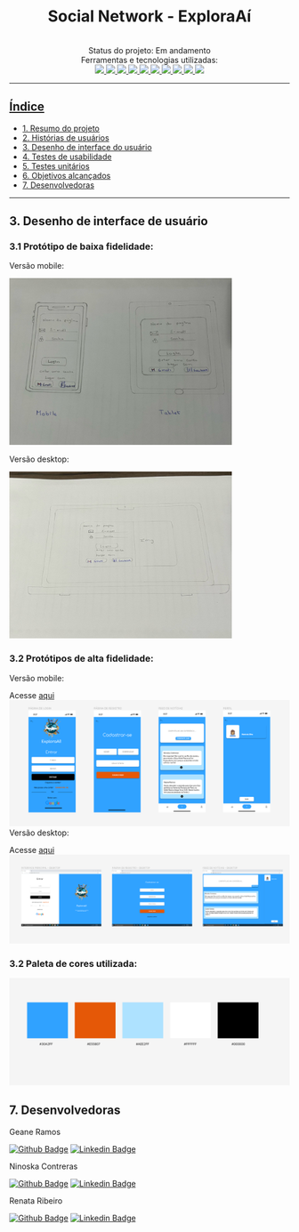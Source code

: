 <div align="center">

# Social Network - ExploraAí
</div>

<div align="center">

  <!-- Acesse o projeto [aqui](inserir link do gh-pages depois de pronto/)   -->
  <br>
  Status do projeto: Em andamento <br>
  Ferramentas e tecnologias utilizadas: <br>

  <a href="https://developer.mozilla.org/en-US/docs/Learn/Getting_started_with_the_web/HTML_basics">
  <img src="https://skillicons.dev/icons?i=html"/>
  <a href="https://developer.mozilla.org/en-US/docs/Web/CSS">
  <img src="https://skillicons.dev/icons?i=css"/>
  <a href="https://developer.mozilla.org/en-US/docs/Learn/JavaScript/First_steps/What_is_JavaScript">
  <img src="https://skillicons.dev/icons?i=js"/>
  <a href="https://git-scm.com/">
  <img src="https://skillicons.dev/icons?i=git"/>
  <a href="https://github.com/">
  <img src="https://skillicons.dev/icons?i=github"/>
  <a href="https://jestjs.io/pt-BR/">
  <img src="https://skillicons.dev/icons?i=jest"/>
  <a href="https://figma.com/">
  <img src="https://skillicons.dev/icons?i=figma"/>
  <a href="https://firebase.google.com/">
  <img src="https://skillicons.dev/icons?i=firebase"/>
  <a href="https://code.visualstudio.com/">
  <img src="https://skillicons.dev/icons?i=vscode"/>
   <a href="https://nodejs.org/en">
  <img src="https://skillicons.dev/icons?i=nodejs"/>
  </div>

  ---

  

## Índice

- [1. Resumo do projeto]()
- [2. Histórias de usuários]()
- [3. Desenho de interface do usuário]()
- [4. Testes de usabilidade]()
- [5. Testes unitários]()
- [6. Objetivos alcançados]()
- [7. Desenvolvedoras](#7-desenvolvedoras)

---
## 3. Desenho de interface de usuário
### 3.1 Protótipo de baixa fidelidade:

Versão mobile:

<img src = "src/img/Prot%C3%B3tipo%20de%20baixa%20fidelidade%20vers%C3%A3o%20mobile.jpeg" width = "400px" height = 300px/>


Versão desktop:

<img src = "src/img/Prot%C3%B3tipo%20de%20baixa%20fidelidade%20vers%C3%A3o%20desktop.jpeg" width = "400px" height = 300px/>


### 3.2 Protótipos de alta fidelidade:

Versão mobile:

Acesse [aqui](https://www.figma.com/proto/8hKLQYcc6QPfRtdsGxTv9T/Social-Network?type=design&node-id=51-165&scaling=scale-down&page-id=0%3A1&starting-point-node-id=51%3A165&show-proto-sidebar=1) 
<img src = "src/img/Prot%C3%B3tipo%20de%20alta%20fidelidade%20vers%C3%A3o%20mobile.PNG" />
Versão desktop:

Acesse [aqui](https://www.figma.com/proto/8hKLQYcc6QPfRtdsGxTv9T/Social-Network?type=design&node-id=288-783&scaling=scale-down&page-id=51%3A523&starting-point-node-id=288%3A783&show-proto-sidebar=1)
<img src = "src/img/Prot%C3%B3tipo%20de%20alta%20fidelidade%20vers%C3%A3o%20desktop.PNG"/>

### 3.2 Paleta de cores utilizada:
<img src ="src/img/paleta%20de%20cores.PNG"/>



## 7. Desenvolvedoras
Geane Ramos

[![Github Badge](https://img.shields.io/badge/-Github-000?style=flat-square&logo=Github&logoColor=white&link)](https://github.com/geanemr) [![Linkedin Badge](https://img.shields.io/badge/-LinkedIn-blue?style=flat-square&logo=Linkedin&logoColor=white&link)](https://www.linkedin.com/in/geane-moraes-ramos/)

Ninoska Contreras

[![Github Badge](https://img.shields.io/badge/-Github-000?style=flat-square&logo=Github&logoColor=white&link)](https://github.com/NiEl0503) [![Linkedin Badge](https://img.shields.io/badge/-LinkedIn-blue?style=flat-square&logo=Linkedin&logoColor=white&link)](https://www.linkedin.com/in/ninoska-contreras-86b075129)

Renata Ribeiro

[![Github Badge](https://img.shields.io/badge/-Github-000?style=flat-square&logo=Github&logoColor=white&link)](https://github.com/rbcribeiro) [![Linkedin Badge](https://img.shields.io/badge/-LinkedIn-blue?style=flat-square&logo=Linkedin&logoColor=white&link)]() <!--inserir Linkedin da Re aqui -->
